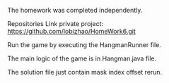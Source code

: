 The homework was completed independently.

Repositories Link private project: https://github.com/lobizhao/HomeWork6.git

Run the game by executing the HangmanRunner file.

The main logic of the game is in Hangman.java file.

The solution file just contain mask index offset rerun. 

